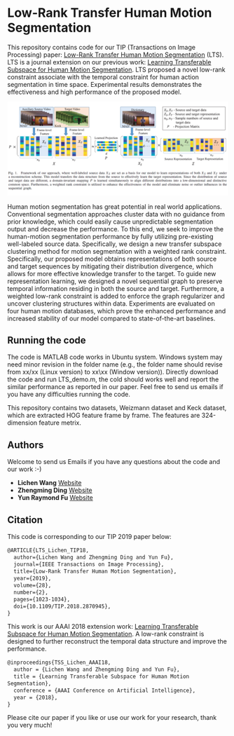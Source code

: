# Low-Rank Transfer Human Motion Segmentation
This repository contains code for our TIP (Transactions on Image Processing) paper: [Low-Rank Transfer Human Motion Segmentation](https://github.com/wanglichenxj/LTS_Action_Segmentation/blob/master/Presentation/LTS_Action_Segmentation_TIP18_Lichen.pdf) (LTS). LTS is a journal extension on our previous work: [Learning Transferable Subspace for Human Motion Segmentation](https://github.com/wanglichenxj/TSS_Action_Segmentation). LTS proposed a novel low-rank constraint associate with the temporal constraint for human action segmentation in time space. Experimental results demonstrates the effectiveness and high performance of the proposed model.

<div align="center">
    <img src="Presentation/LTS_framework.png", width="800">
</div>

Human motion segmentation has great potential in real world applications. Conventional segmentation approaches cluster data with no guidance from prior knowledge, which could easily cause unpredictable segmentation output and decrease the performance. To this end, we seek to improve the human-motion segmentation performance by fully utilizing pre-existing well-labeled source data. Specifically, we design a new transfer subspace clustering method for motion segmentation with a weighted rank constraint. Specifically, our proposed model obtains representations of both source and target sequences by mitigating their distribution divergence, which allows for more effective knowledge transfer to the target. To guide new representation learning, we designed a novel sequential graph to preserve temporal information residing in both the source and target. Furthermore, a weighted low-rank constraint is added to enforce the graph regularizer and uncover clustering structures within data. Experiments are evaluated on four human motion databases, which prove the enhanced performance and increased stability of our model compared to state-of-the-art baselines.

## Running the code
The code is MATLAB code works in Ubuntu system. Windows system may need minor revision in the folder name (e.g., the folder name should revise from xx/xx (Linux version) to xx\xx (Window version)). Directly download the code and run LTS_demo.m, the cold should works well and report the similar performance as reported in our paper. Feel free to send us emails if you have any difficulties running the code.

This repository contains two datasets, Weizmann dataset and Keck dataset, which are extracted HOG feature frame by frame. The features are 324-dimension feature metrix.

## Authors
Welcome to send us Emails if you have any questions about the code and our work :-)
* **Lichen Wang** [Website](https://sites.google.com/site/lichenwang123/)
* **Zhengming Ding** [Website](http://allanding.net/)
* **Yun Raymond Fu** [Website](http://www1.ece.neu.edu/~yunfu/)

## Citation
This code is corresponding to our TIP 2019 paper below:
```
@ARTICLE{LTS_Lichen_TIP18, 
  author={Lichen Wang and Zhengming Ding and Yun Fu}, 
  journal={IEEE Transactions on Image Processing}, 
  title={Low-Rank Transfer Human Motion Segmentation}, 
  year={2019}, 
  volume={28}, 
  number={2}, 
  pages={1023-1034},
  doi={10.1109/TIP.2018.2870945},
}
```
This work is our AAAI 2018 extension work: [Learning Transferable Subspace for Human Motion Segmentation](https://github.com/wanglichenxj/TSS_Action_Segmentation). A low-rank constraint is designed to further reconstruct the temporal data structure and improve the performance.
```
@inproceedings{TSS_Lichen_AAAI18,
  author = {Lichen Wang and Zhengming Ding and Yun Fu},
  title = {Learning Transferable Subspace for Human Motion Segmentation},
  conference = {AAAI Conference on Artificial Intelligence},
  year = {2018},
}
```
Please cite our paper if you like or use our work for your research, thank you very much!

